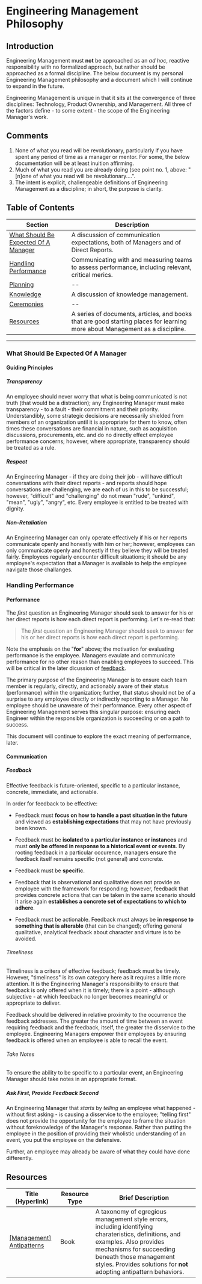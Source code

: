 # Engineering Management Philosophy

## Introduction

Engineering Management must **not** be approached as an _ad hoc_, reactive responsibility with no formalized approach, but rather should be approached as a formal discipline. The below document is my personal Engineering Management philosophy and a document which I will continue to expand in the future.

Engineering Management is unique in that it sits at the convergence of three disciplines: Technology, Product Ownership, and Management. All three of the factors define  - to some extent - the scope of the Engineering Manager's work.

## Comments

1. None of what you read will be revolutionary, particularly if you have spent any period of time as a manager or mentor. For some, the below documentation will be at least inuition affirming.
1. Much of what you read you are already doing (see point no. 1, above: "[n]one of what you read will be revolutionary....". 
1. The intent is explicit, challengeable definitions of Engineering Management as a discipline; in short, the purpose is clarity.

## Table of Contents 

| Section                                             | Description                                                                            |
| --------------------------------------------------- | -------------------------------------------------------------------------------------- |
| [What Should Be Expected Of A Manager](#What-Should-Be-Expected-Of-A-Manager) | A discussion of communication expectations, both of Managers and of Direct Reports.|
| [Handling Performance](#Handling-Performance)                                 | Communicating with and measuring teams to assess performance, including relevant, critical merics.        |
| [Planning](#planning)                               | --                                                                                     |
| [Knowledge](#knowledge)                             | A discussion of knowledge management.                                                  |
| [Ceremonies](#ceremonies)                           | --                                                                                     |
| [Resources](#Resources)                             | A series of documents, articles, and books that are good starting places for learning more about Management as a discipline. |
---- 

### What Should Be Expected Of A Manager

#### **Guiding Principles**

##### Transparency

An employee should never worry that what is being communicated is not truth (that would be a distraction); any Engineering Manager must make transparency - to a fault - their commitment and their priority. Understandibly, some strategic decisions are necessarily shielded from members of an organization until it is appropriate for them to know, often times these conversations are financial in nature, such as acquisition discussions, procurements, etc. and do no directly effect employee performance concerns; however, where appropriate, transparency should be treated as a rule.

##### Respect

An Engineering Manager - if they are doing their job - will have difficult conversations with their direct reports - and reports should hope conversations are challenging, we are each of us in this to be successful; however, "difficult" and "challenging" do not mean "rude", "unkind", "mean", "ugly", "angry", etc. Every employee is entitled to be treated with dignity. 

##### Non-Retaliation

An Engineering Manager can only operate effectively if his or her reports communicate openly and honestly with him or her; however, employees can only communicate openly and honestly if they believe they will be treated fairly. Employees regularly encounter difficult situations; it should be any employee's expectation that a Manager is available to help the employee navigate those challanges. 

### Handling Performance

#### **Performance**

The _first_ question an Engineering Manager should seek to answer for his or her direct reports is how each direct report is performing. Let's re-read that: 

> The _first_ question an Engineering Manager should seek to answer **for** his or her direct reports is how each direct report is performing.

Note the emphasis on the "**for**" above; the motivation for evaluating performance is the employee. Managers evaulate and communicate performance for no other reason than enabling employees to succeed. This will be critical in the later dicussion of [feedback](#feedback).

The primary purpose of the Engineering Manager is to ensure each team member is regularly, directly, and actionably aware of their status (performance) within the organization; further, that status should not be of a surprise to any employee directly or indirectly reporting to a Manager. No employee should be unaweare of their performance. Every other aspect of Engineering Management serves this singular purpose: ensuring each Engineer within the responsible organization is succeeding or on a path to success.

This document will continue to explore the exact meaning of performance, later.

#### **Communication**

##### Feedback

Effective feedback is future-oriented, specific to a particular instance, concrete, immediate, and actionable. 

In order for feedback to be effective:

- Feedback must **focus on how to handle a past situation in the future** and viewed as **establishing expectations** that may not have previously been known.

- Feedback must be **isolated to a particular instance or instances** and must **only be offered in response to a historical event or events**. By rooting feedback in a particular occurence, managers ensure the feedback itself remains specific (not general) and concrete. 

- Feedback must be **specific**.

- Feedback that is observational and qualitative does not provide an employee with the framework for responding; however, feedback that provides concrete actions that can be taken in the same scenario should it arise again **establishes a concrete set of expectations to which to adhere**.

- Feedback must be actionable. Feedback must always be **in response to something that is alterable** (that can be changed); offering general qualitative, analytical feedback about character and virture is to be avoided.

###### Timeliness

Timeliness is a critera of effective feedback; feedback must be timely. However, "timeliness" is its own category here as it requires a little more attention. It is the Engineering Manager's responsibility to ensure that feedback is only offered when it is timely; there is a point - although subjective - at which feedback no longer becomes meaningful or appropriate to deliver. 

Feedback should be delivered in relative proximity to the occurrence the feedback addresses. The greater the amount of time between an event requiring feedback and the feedback, itself, the greater the disservice to the employee. Engineering Managers empower their employees by ensuring feedback is offered when an employee is able to recall the event. 

###### Take Notes

To ensure the ability to be specific to a particular event, an Engineering Manager should take notes in an appropriate format.

##### Ask First, Provide Feedback Second

An Engineering Manager that _starts_ by _telling_ an employee what happened - without first asking - is causing a disservice to the employee; "telling first" does not provide the opportunity for the employee to frame the situation without foreknowledge of the Manager's response. Rather than putting the employee in the position of providing their wholistic understanding of an event, you put the employee on the defensive. 

Further, an employee may already be aware of what they could have done differently.

## Resources

| Title (Hyperlink) | Resource Type | Brief Description |
| ----------------- | ------------- | ----------------- |
| [[Management] Antipatterns](https://www.oreilly.com/library/view/antipatterns-2nd-edition/9781439862162/) | Book | A taxonomy of egregious management style errors, including identifying charateristics, definitions, and examples. Also provides mechanisms for succeeding beneath those management styles. Provides solutions for **not** adopting antipattern behaviors.
